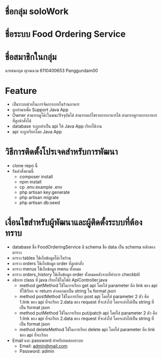 # ชื่อกลุ่ม soloWork

# ชื่อระบบ Food Ordering Service

# ชื่อสมาชิกในกลุ่ม
นายธนกฤต ญาณนาม 6110400653 Panggundam00


# Feature
- เป็นระบบช่วยในการจัดการภายในร้านอาหาร
- ถูกทำมาเพื่อ Support Java App
- Owner สามารถดูโต๊ะในขณะปัจจุบันได้ สามารถแก้ไขรายการอาหารได้ สามารถดูรายการอาหารที่ลูกค้าสั่งได้
- database จะถูกทำเป็น api ให้ Java App เรียกใช้งาน
- api จะถูกเรียกโดย Java App


# วิธีการติดตั้งโปรเจคสำหรับการพัฒนา
- clone repo นี้
- รันคำสั่งตามนี้ 
    - composer install
    - npm install
    - cp .env.example .env
    - php artisan key:generate
    - php artisan migrate
    - php artisan db:seed

# เงื่อนไขสำหรับผู้พัฒนาและผู้ติดตั้งระบบที่ต้องทราบ
- database ชื่อ FoodOrderingService มี schema ชื่อ data เป็น schema หลักของตาราง
- ตาราง tables ใช้เก็บข้อมูลโต๊ะในร้าน
- ตาราง orders ใช้เก็บข้อมูล order ที่ลูกค้าสั่ง
- ตาราง menus ใช้เก็บข้อมูล menu ทั้งหมด
- ตาราง orders_history ใช้เก็บข้อมูล order ทั้งหมดหลังจากที่ทำการ checkbill
- อธิบาย class ที่ java เรียกใช้ในไฟล์ ApiController.java
    - method getMethod ใช้ในการเรียก get api โดยใส่ parameter คือ link ของ api ที่ใช้เรียก จะ return ค่าออกมาเป็น string ใน format json
    - method postMethod ใช้ในการเรียก post api โดยใส่ parameter 2 ตัว คือ 1.link ของ api ที่จะเรียก   2.data ของ request ที่จะส่งไป โดยจะส่งไปเป็น string ที่เป็น format json
    - method putMethod ใช้ในการเรียก put/patch api โดยใส่ parameter 2 ตัว คือ 1.link ของ api ที่จะเรียก   2.data ของ request ที่จะส่งไป โดยจะส่งไปเป็น string ที่เป็น format json
    - method deleteMethod ใช้ในการเรียก delete api โดยใส่ parameter คือ link ของ api ที่จะเรียก
- Email และ password สำหรับทดสอบระบบ
    - Email: admin@mail.com
    - Password: admin
